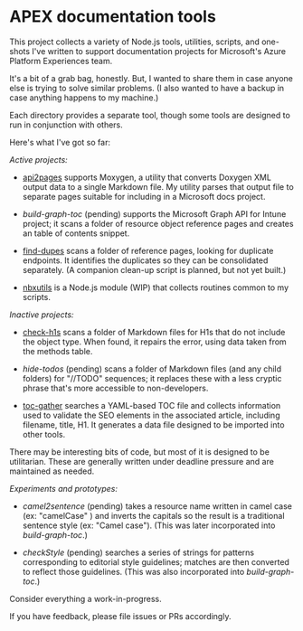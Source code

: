 # APEX documentation tools

This project collects a variety of Node.js tools, utilities, scripts, and one-shots I've written to support documentation projects for Microsoft's Azure Platform Experiences team.  

It's a bit of a grab bag, honestly.  But, I wanted to share them in case anyone else is trying to solve similar problems.  (I also wanted to have a backup in case anything happens to my machine.)

Each directory provides a separate tool, though some tools are designed to run in conjunction with others.

Here's what I've got so far:

_Active projects:_

- [api2pages](./api2pages/) supports Moxygen, a utility that converts Doxygen XML output data to a single Markdown file.  My utility parses that output file to separate pages suitable for including in a Microsoft docs project.

- _build-graph-toc_ (pending) supports the Microsoft Graph API for Intune project; it scans a folder of resource object reference pages and creates an table of contents snippet.

- [find-dupes](./find-dupes) scans a folder of reference pages, looking for duplicate endpoints.  It identifies the duplicates so they can be consolidated separately.  (A companion clean-up script is planned, but not yet built.)

- [nbxutils](./nbxutils/) is a Node.js module (WIP) that collects routines common to my scripts.  

_Inactive projects:_

- [check-h1s](./check-h1s/) scans a folder of Markdown files for H1s that do not include the object type.  When found, it repairs the error, using data taken from the methods table.

- _hide-todos_ (pending) scans a folder of Markdown files (and any child folders) for "//TODO" sequences; it replaces these with a less cryptic phrase that's more accessible to non-developers. 

- [toc-gather](./toc-gather) searches a YAML-based TOC file and collects information used to validate the SEO elements in the associated article, including filename, title, H1.  It generates a data file designed to be imported into other tools.

There may be interesting bits of code, but most of it is designed to be utilitarian.  These are generally written under deadline pressure and are maintained as needed.  

_Experiments and prototypes:_

- _camel2sentence_ (pending) takes a resource name written in camel case (ex: "camelCase" ) and inverts the capitals so the result is a traditional sentence style (ex: "Camel case").  (This was later incorporated into _build-graph-toc_.)

- _checkStyle_ (pending) searches a series of strings for patterns corresponding to editorial style guidelines; matches are then converted to reflect those guidelines.  (This was also incorporated into _build-graph-toc_.)

Consider everything a work-in-progress.

If you have feedback, please file issues or PRs accordingly.